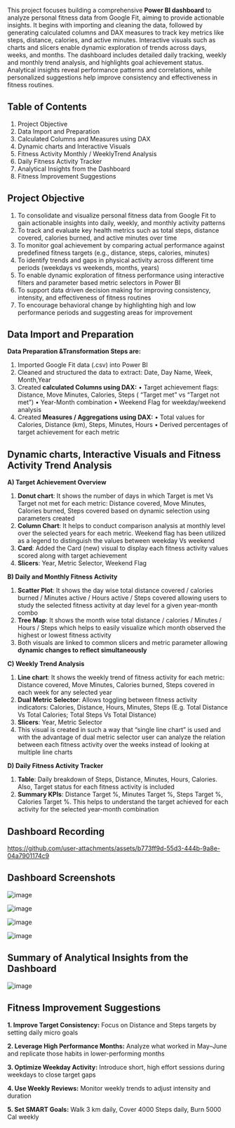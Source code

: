This project focuses building a comprehensive **Power BI dashboard** to analyze personal fitness data from Google Fit, aiming to provide actionable insights. It begins with importing and cleaning the data, followed by generating calculated columns and DAX measures to track key metrics like steps, distance, calories, and active minutes. Interactive visuals such as charts and slicers enable dynamic exploration of trends across days, weeks, and months. The dashboard includes detailed daily tracking, weekly and monthly trend analysis, and highlights goal achievement status. Analytical insights reveal performance patterns and correlations, while personalized suggestions help improve consistency and effectiveness in fitness routines.

## Table of Contents

1. Project Objective
2. Data Import and Preparation
3. Calculated Columns and Measures using DAX
4. Dynamic charts and Interactive Visuals
5. Fitness Activity Monthly / WeeklyTrend Analysis
6. Daily Fitness Activity Tracker
7. Analytical Insights from the Dashboard
8. Fitness Improvement Suggestions


## Project Objective

1. To consolidate and visualize personal fitness data from Google Fit to gain actionable insights into daily, weekly, and monthly activity patterns
2. To track and evaluate key health metrics such as total steps, distance covered, calories burned, and active minutes over time
3. To monitor goal achievement by comparing actual performance against predefined fitness targets (e.g., distance, steps, calories, minutes)
4. To identify trends and gaps in physical activity across different time periods (weekdays vs weekends, months, years)
5. To enable dynamic exploration of fitness performance using interactive filters and parameter based metric selectors in Power BI
6. To support data driven decision making for improving consistency, intensity, and effectiveness of fitness routines
7. To encourage behavioral change by highlighting high and low performance periods and suggesting areas for improvement


## Data Import and Preparation

**Data Preparation &Transformation Steps are:**

1. Imported Google Fit data (.csv) into Power BI
2. Cleaned and structured the data to extract: Date, Day Name, Week, Month,Year
3. Created **calculated Columns using DAX:**
   •  Target achievement flags: Distance, Move Minutes, Calories, Steps ( “Target met” vs “Target not met”)
   •  Year-Month combination
   •  Weekend Flag for weekday/weekend analysis
4. Created **Measures / Aggregations using DAX:**
   •  Total values for Calories, Distance (km), Steps, Minutes, Hours
   •  Derived percentages of target achievement for each metric


## Dynamic charts, Interactive Visuals and Fitness Activity Trend Analysis

**A) Target Achievement Overview**

1. **Donut chart**: It shows the number of days in which Target is met Vs Target not met for each metric: Distance covered, Move Minutes, Calories burned, Steps covered based on dynamic selection using parameters created
2. **Column Chart**: It helps to conduct comparison analysis at monthly level over the selected years for each metric. Weekend flag has been utilized as a legend to distinguish the values between weekday Vs weekend
3. **Card**: Added the Card (new) visual to display each fitness activity values scored along with target achievement
4. **Slicers**: Year, Metric Selector, Weekend Flag

**B) Daily and Monthly Fitness Activity**

1. **Scatter Plot**: It shows the day wise total distance covered / calories burned / Minutes active / Hours active / Steps covered allowing users to study the selected fitness activity at day level for a given year-month combo
2. **Tree Map**: It shows the month wise total distance / calories / Minutes / Hours / Steps which helps to easily visualize which month observed the highest or lowest fitness activity
3. Both visuals are linked to common slicers and metric parameter allowing **dynamic changes to reflect simultaneously**

**C) Weekly Trend Analysis**

1. **Line chart**: It shows the weekly trend of fitness activity for each metric: Distance covered, Move Minutes, Calories burned, Steps covered in each week for any selected year
2. **Dual Metric Selector**: Allows toggling between fitness activity indicators: Calories, Distance, Hours, Minutes, Steps (E.g. Total Distance Vs Total Calories; Total Steps Vs Total Distance)
3. **Slicers**: Year, Metric Selector
4. This visual is created in such a way that “single line chart” is used and with the advantage of dual metric selector user can analyze the relation between each fitness activity over the weeks instead of looking at multiple line charts

**D) Daily Fitness Activity Tracker**

1. **Table**: Daily breakdown of Steps, Distance, Minutes, Hours, Calories. Also, Target status for each fitness activity is included
2. **Summary KPIs**: Distance Target %, Minutes Target %, Steps Target %, Calories Target %. This helps to understand the target achieved for each activity for the selected year-month combination


## Dashboard Recording

https://github.com/user-attachments/assets/b773ff9d-55d3-444b-9a8e-04a7901174c9

## Dashboard Screenshots

  ![image](https://github.com/user-attachments/assets/9392fdd6-14c8-4e58-a33b-65615e7c9d00)

![image](https://github.com/user-attachments/assets/20ea86d5-74db-461c-bb5e-b759460dc584)

![image](https://github.com/user-attachments/assets/001b91ce-7cb1-4846-ae81-a80b482b6856)

![image](https://github.com/user-attachments/assets/f5f4a903-96b3-4dd6-9a70-9f61c7477471)


## Summary of Analytical Insights from the Dashboard

![image](https://github.com/user-attachments/assets/d8465727-33bd-4ab1-a00d-e41efff64741)


## Fitness Improvement Suggestions

  **1. Improve Target Consistency:** Focus on Distance and Steps targets by setting daily micro goals
  
  **2. Leverage High Performance Months:** Analyze what worked in May–June and replicate those habits in lower-performing months
  
  **3. Optimize Weekday Activity:** Introduce short, high effort sessions during weekdays to close target gaps
  
  **4. Use Weekly Reviews:** Monitor weekly trends to adjust intensity and duration

  **5. Set SMART Goals:** Walk 3 km daily, Cover 4000 Steps daily, Burn 5000 Cal weekly

  
